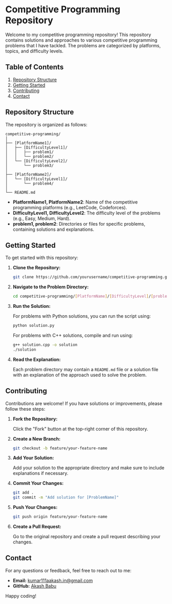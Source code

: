 # Competitive Programming Repository

Welcome to my competitive programming repository! This repository contains solutions and approaches to various competitive programming problems that I have tackled. The problems are categorized by platforms, topics, and difficulty levels.

## Table of Contents

1. [Repository Structure](#repository-structure)
2. [Getting Started](#getting-started)
3. [Contributing](#contributing)
4. [Contact](#contact)

## Repository Structure

The repository is organized as follows:

```
competitive-programming/
│
├── [PlatformName1]/
│   ├── [DifficultyLevel1]/
│   │   ├── problem1/
│   │   └── problem2/
│   └── [DifficultyLevel2]/
│       └── problem3/
│
├── [PlatformName2]/
│   └── [DifficultyLevel1]/
│       └── problem4/
│
└── README.md
```

- **PlatformName1, PlatformName2**: Name of the competitive programming platforms (e.g., LeetCode, Codeforces).
- **DifficultyLevel1, DifficultyLevel2**: The difficulty level of the problems (e.g., Easy, Medium, Hard).
- **problem1, problem2**: Directories or files for specific problems, containing solutions and explanations.

## Getting Started

To get started with this repository:

1. **Clone the Repository:**

    ```bash
    git clone https://github.com/yourusername/competitive-programming.git
    ```

2. **Navigate to the Problem Directory:**

    ```bash
    cd competitive-programming/[PlatformName]/[DifficultyLevel]/[problem]
    ```

3. **Run the Solution:**

    For problems with Python solutions, you can run the script using:

    ```bash
    python solution.py
    ```

    For problems with C++ solutions, compile and run using:

    ```bash
    g++ solution.cpp -o solution
    ./solution
    ```

4. **Read the Explanation:**

    Each problem directory may contain a `README.md` file or a solution file with an explanation of the approach used to solve the problem.

## Contributing

Contributions are welcome! If you have solutions or improvements, please follow these steps:

1. **Fork the Repository:**

    Click the "Fork" button at the top-right corner of this repository.

2. **Create a New Branch:**

    ```bash
    git checkout -b feature/your-feature-name
    ```

3. **Add Your Solution:**

    Add your solution to the appropriate directory and make sure to include explanations if necessary.

4. **Commit Your Changes:**

    ```bash
    git add .
    git commit -m "Add solution for [ProblemName]"
    ```

5. **Push Your Changes:**

    ```bash
    git push origin feature/your-feature-name
    ```

6. **Create a Pull Request:**

    Go to the original repository and create a pull request describing your changes.

## Contact

For any questions or feedback, feel free to reach out to me:

- **Email:** kumar111aakash.in@gmail.com
- **GitHub:** [Akash Babu](https://github.com/AkashBabu1712)

Happy coding!
